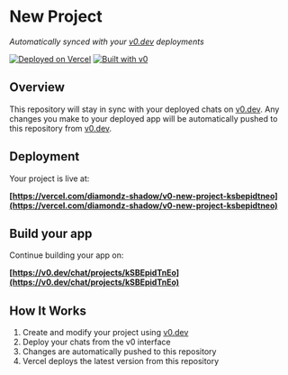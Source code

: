 # New Project

*Automatically synced with your [v0.dev](https://v0.dev) deployments*

[![Deployed on Vercel](https://img.shields.io/badge/Deployed%20on-Vercel-black?style=for-the-badge&logo=vercel)](https://vercel.com/diamondz-shadow/v0-new-project-ksbepidtneo)
[![Built with v0](https://img.shields.io/badge/Built%20with-v0.dev-black?style=for-the-badge)](https://v0.dev/chat/projects/kSBEpidTnEo)

## Overview

This repository will stay in sync with your deployed chats on [v0.dev](https://v0.dev).
Any changes you make to your deployed app will be automatically pushed to this repository from [v0.dev](https://v0.dev).

## Deployment

Your project is live at:

**[https://vercel.com/diamondz-shadow/v0-new-project-ksbepidtneo](https://vercel.com/diamondz-shadow/v0-new-project-ksbepidtneo)**

## Build your app

Continue building your app on:

**[https://v0.dev/chat/projects/kSBEpidTnEo](https://v0.dev/chat/projects/kSBEpidTnEo)**

## How It Works

1. Create and modify your project using [v0.dev](https://v0.dev)
2. Deploy your chats from the v0 interface
3. Changes are automatically pushed to this repository
4. Vercel deploys the latest version from this repository